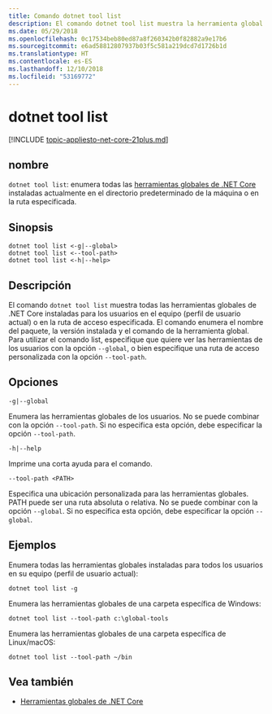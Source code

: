 ```yaml
---
title: Comando dotnet tool list
description: El comando dotnet tool list muestra la herramienta global especificada de .NET Core que hay instalada en el equipo.
ms.date: 05/29/2018
ms.openlocfilehash: 0c17534beb80ed87a8f260342b0f82882a9e17b6
ms.sourcegitcommit: e6ad58812807937b03f5c581a219dcd7d1726b1d
ms.translationtype: HT
ms.contentlocale: es-ES
ms.lasthandoff: 12/10/2018
ms.locfileid: "53169772"
---
```

# <a name="dotnet-tool-list"></a>dotnet tool list

[!INCLUDE [topic-appliesto-net-core-21plus.md](../../../includes/topic-appliesto-net-core-21plus.md)]

## <a name="name"></a>nombre

`dotnet tool list`: enumera todas las [herramientas globales de .NET Core](global-tools.md) instaladas actualmente en el directorio predeterminado de la máquina o en la ruta especificada.

## <a name="synopsis"></a>Sinopsis

```console
dotnet tool list <-g|--global>
dotnet tool list <--tool-path>
dotnet tool list <-h|--help>
```

## <a name="description"></a>Descripción

El comando `dotnet tool list` muestra todas las herramientas globales de .NET Core instaladas para los usuarios en el equipo (perfil de usuario actual) o en la ruta de acceso especificada. El comando enumera el nombre del paquete, la versión instalada y el comando de la herramienta global. Para utilizar el comando list, especifique que quiere ver las herramientas de los usuarios con la opción `--global`, o bien especifique una ruta de acceso personalizada con la opción `--tool-path`.

## <a name="options"></a>Opciones

`-g|--global`

Enumera las herramientas globales de los usuarios. No se puede combinar con la opción `--tool-path`. Si no especifica esta opción, debe especificar la opción `--tool-path`.

`-h|--help`

Imprime una corta ayuda para el comando.

`--tool-path <PATH>`

Especifica una ubicación personalizada para las herramientas globales. PATH puede ser una ruta absoluta o relativa. No se puede combinar con la opción `--global`. Si no especifica esta opción, debe especificar la opción `--global`.

## <a name="examples"></a>Ejemplos

Enumera todas las herramientas globales instaladas para todos los usuarios en su equipo (perfil de usuario actual):

`dotnet tool list -g`

Enumera las herramientas globales de una carpeta específica de Windows:

`dotnet tool list --tool-path c:\global-tools`

Enumera las herramientas globales de una carpeta específica de Linux/macOS:

`dotnet tool list --tool-path ~/bin`

## <a name="see-also"></a>Vea también

* [Herramientas globales de .NET Core](global-tools.md)